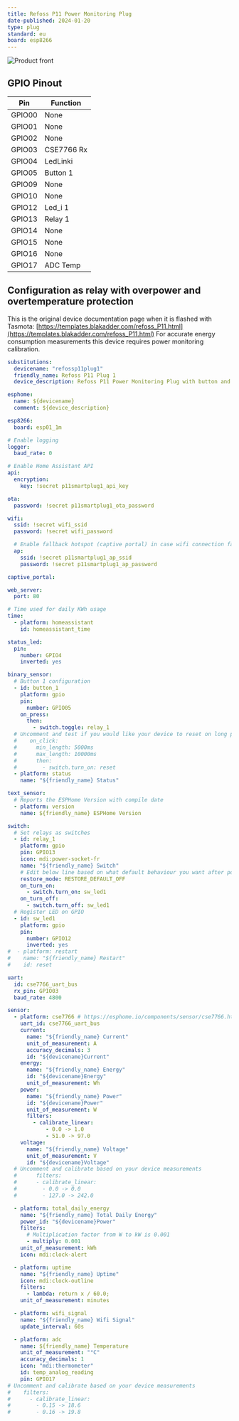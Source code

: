```yaml
---
title: Refoss P11 Power Monitoring Plug
date-published: 2024-01-20
type: plug
standard: eu
board: esp8266
---
```


![Product front](./refoss_P11.webp "Product image")

## GPIO Pinout

| Pin    | Function   |
| ------ | ---------- |
| GPIO00 | None       |
| GPIO01 | None       |
| GPIO02 | None       |
| GPIO03 | CSE7766 Rx |
| GPIO04 | LedLinki   |
| GPIO05 | Button 1   |
| GPIO09 | None       |
| GPIO10 | None       |
| GPIO12 | Led_i 1    |
| GPIO13 | Relay 1    |
| GPIO14 | None       |
| GPIO15 | None       |
| GPIO16 | None       |
| GPIO17 | ADC Temp   |

## Configuration as relay with overpower and overtemperature protection

This is the original device documentation page when it is flashed with Tasmota: [https://templates.blakadder.com/refoss_P11.html](https://templates.blakadder.com/refoss_P11.html)
For accurate energy consumption measurements this device requires power monitoring calibration.

```yaml
substitutions:
  devicename: "refossp11plug1"
  friendly_name: Refoss P11 Plug 1
  device_description: Refoss P11 Power Monitoring Plug with button and RGB led.

esphome:
  name: ${devicename}
  comment: ${device_description}

esp8266:
  board: esp01_1m

# Enable logging
logger:
  baud_rate: 0

# Enable Home Assistant API
api:
  encryption:
    key: !secret p11smartplug1_api_key

ota:
  password: !secret p11smartplug1_ota_password

wifi:
  ssid: !secret wifi_ssid
  password: !secret wifi_password

  # Enable fallback hotspot (captive portal) in case wifi connection fails
  ap:
    ssid: !secret p11smartplug1_ap_ssid
    password: !secret p11smartplug1_ap_password

captive_portal:

web_server:
  port: 80

# Time used for daily KWh usage
time:
  - platform: homeassistant
    id: homeassistant_time

status_led:
  pin:
    number: GPIO4
    inverted: yes

binary_sensor:
  # Button 1 configuration
  - id: button_1
    platform: gpio
    pin:
      number: GPIO05
    on_press:
      then:
        - switch.toggle: relay_1
  # Uncomment and test if you would like your device to reset on long press
  #    on_click:
  #      min_length: 5000ms
  #      max_length: 10000ms
  #      then:
  #        - switch.turn_on: reset
  - platform: status
    name: "${friendly_name} Status"

text_sensor:
  # Reports the ESPHome Version with compile date
  - platform: version
    name: ${friendly_name} ESPHome Version

switch:
  # Set relays as switches
  - id: relay_1
    platform: gpio
    pin: GPIO13
    icon: mdi:power-socket-fr
    name: "${friendly_name} Switch"
    # Edit below line based on what default behaviour you want after power outage
    restore_mode: RESTORE_DEFAULT_OFF
    on_turn_on:
      - switch.turn_on: sw_led1
    on_turn_off:
      - switch.turn_off: sw_led1
  # Register LED on GPIO
  - id: sw_led1
    platform: gpio
    pin:
      number: GPIO12
      inverted: yes
#  - platform: restart
#    name: "${friendly_name} Restart"
#    id: reset

uart:
  id: cse7766_uart_bus
  rx_pin: GPIO03
  baud_rate: 4800

sensor:
  - platform: cse7766 # https://esphome.io/components/sensor/cse7766.html
    uart_id: cse7766_uart_bus
    current:
      name: "${friendly_name} Current"
      unit_of_measurement: A
      accuracy_decimals: 3
      id: "${devicename}Current"
    energy:
      name: "${friendly_name} Energy"
      id: "${devicename}Energy"
      unit_of_measurement: Wh
    power:
      name: "${friendly_name} Power"
      id: "${devicename}Power"
      unit_of_measurement: W
      filters:
        - calibrate_linear:
            - 0.0 -> 1.0
            - 51.0 -> 97.0
    voltage:
      name: "${friendly_name} Voltage"
      unit_of_measurement: V
      id: "${devicename}Voltage"
  # Uncomment and calibrate based on your device measurements
  #      filters:
  #      - calibrate_linear:
  #        - 0.0 -> 0.0
  #        - 127.0 -> 242.0

  - platform: total_daily_energy
    name: "${friendly_name} Total Daily Energy"
    power_id: "${devicename}Power"
    filters:
      # Multiplication factor from W to kW is 0.001
      - multiply: 0.001
    unit_of_measurement: kWh
    icon: mdi:clock-alert

  - platform: uptime
    name: "${friendly_name} Uptime"
    icon: mdi:clock-outline
    filters:
      - lambda: return x / 60.0;
    unit_of_measurement: minutes

  - platform: wifi_signal
    name: "${friendly_name} Wifi Signal"
    update_interval: 60s

  - platform: adc
    name: ${friendly_name} Temperature
    unit_of_measurement: "°C"
    accuracy_decimals: 1
    icon: "mdi:thermometer"
    id: temp_analog_reading
    pin: GPIO17
# Uncomment and calibrate based on your device measurements
#    filters:
#      - calibrate_linear:
#        - 0.15 -> 18.6
#        - 0.16 -> 19.8
```
